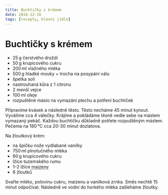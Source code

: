 ```yaml
---
title: Buchtičky s krémem
date: 2016-12-16
tags: [recepty, hlavní jídlo]
---
```


# Buchtičky s krémem

* 25 g čerstvého droždí
* 50 g krupicového cukru
* 200 ml vlažného mléka
* 500 g hladké mouky + trocha na posypání válu
* špetka soli
* nastrouhaná kůra z 1 citronu
* 2 menší vejce
* 100 ml oleje
* rozpuštěné máslo na vymazání plechu a potření buchtiček

Připravíme kvásek a následně těsto. Těsto necháme 45 minut kynout.
Vyválíme cca 4 válečky. Krájíme a pokládáme těsně vedle sebe na
máslem vymazaný pekáč. Každou buchtičku důkladně potřete
rozpuštěným máslem. Pečema na  180 °C cca 20-30 minut dozlatova.

Na žloutkový krém:

* na špičku nože vydlabané vanilky
* 750 ml plnotučného mléka
* 60 g krupicového cukru
* lžíce tuzemského rumu
* 1–2 lžíce  <abbr title="Kukuřičný škrob">maizeny</abbr>
* 6 žloutků

Svařte mléko, polovinu cukru, maizenu a vanilková zrnka.
Směs nechtě 15 minut odpočívat. Následně ve vodní do horkého
mléka zašleháme žloutky.
